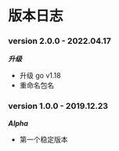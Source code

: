 # 版本日志



### version 2.0.0 - 2022.04.17

***升级***
* 升级 go v1.18
* 重命名包名

### version 1.0.0 - 2019.12.23

***Alpha***
* 第一个稳定版本